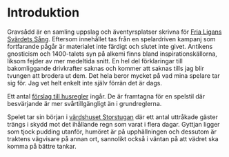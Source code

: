 <title>Introduktion - Gravsådd</title>

# Introduktion

Gravsådd är en samling uppslag och äventyrsplatser skrivna för [Fria Ligans Svärdets Sång](http://frialigan.se/sv/games/svardets-sang/). Eftersom innehållet tas från en spelardriven kampanj som fortfarande pågår är materialet inte färdigt och slutet inte givet. Antikens gnosticism och 1400-talets syn på alkemi finns bland inspirationskällorna, liksom fejder av mer medeltida snitt. En hel del förklaringar till bakomliggande drivkrafter saknas och kommer att saknas tills jag blir tvungen att brodera ut dem. Det hela beror mycket på vad mina spelare tar sig för. Jag vet helt enkelt inte själv förrän det är dags.

Ett antal [förslag till husregler](husregler.html) ingår. De är framtagna för en spelstil där besvärjande är mer svårtillgängligt än i grundreglerna.

Spelet tar sin början i [värdshuset Storstugan](storstugan.html) där ett antal uttråkade gäster trängs i skydd mot det ihållande regn som varat i flera dagar. Gyttjan ligger som tjock pudding utanför, humöret är på upphällningen och dessutom är traktens vägvisare på annan ort, sannolikt också i väntan på att vädret ska komma på bättre tankar.

